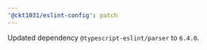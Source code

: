 ```yaml
---
'@ckt1031/eslint-config': patch
---
```


Updated dependency `@typescript-eslint/parser` to `6.4.0`.
